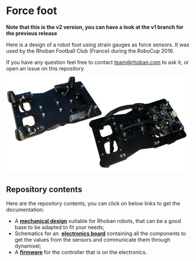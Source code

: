# Force foot

**Note that this is the v2 version, you can have a look at the v1 branch for
the previous release**

Here is a design of a robot foot using strain gauges as force sensors.
It was used by the Rhoban Football Club (France) during the RoboCup 2016.

If you have any question feel free to contact team@rhoban.com to ask it,
or open an issue on this repository.

![force foot](docs/sigmaban_foot.png)

## Repository contents

Here are the repository contents, you can click on below links to get the documentation:

* A [**mechanical design**](3d) suitable for Rhoban robots, that can be a good base
  to be adapted to fit your needs;
* Schematics for an  [**electronics board**](electronics) containing all the components to get
  the values from the sensors and communicate them through dynamixel;
* A [**firmware**](firmware) for the controller that is on the electronics.

